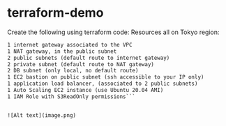 # terraform-demo
Create the following using terraform code:
Resources all on Tokyo region:
```1 VPC
1 internet gateway associated to the VPC
1 NAT gateway, in the public subnet
2 public subnets (default route to internet gateway)
2 private subnet (default route to NAT gateway)
2 DB subnet (only local, no default route)
1 EC2 bastion on public subnet (ssh accessible to your IP only)
1 application load balancer, (associated to 2 public subnets)
1 Auto Scaling EC2 instance (use Ubuntu 20.04 AMI)
1 IAM Role with S3ReadOnly permissions```


![Alt text](image.png)